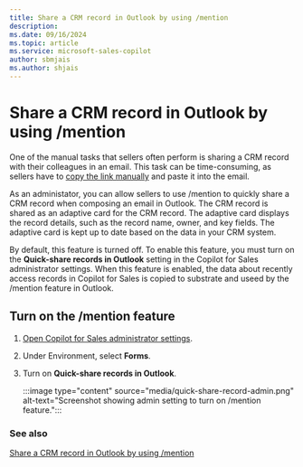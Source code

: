 ```yaml
---
title: Share a CRM record in Outlook by using /mention
description: 
ms.date: 09/16/2024
ms.topic: article
ms.service: microsoft-sales-copilot
author: sbmjais
ms.author: shjais
---
```


# Share a CRM record in Outlook by using /mention

One of the manual tasks that sellers often perform is sharing a CRM record with their colleagues in an email. This task can be time-consuming, as sellers have to [copy the link manually](share-link-crm-record.md) and paste it into the email. 

As an administator, you can allow sellers to use /mention to quickly share a CRM record when composing an email in Outlook. The CRM record is shared as an adaptive card for the CRM record. The adaptive card displays the record details, such as the record name, owner, and key fields. The adaptive card is kept up to date based on the data in your CRM system.

By default, this feature is turned off. To enable this feature, you must turn on the **Quick-share records in Outlook** setting in the Copilot for Sales administrator settings. When this feature is enabled, the data about recently access records in Copilot for Sales is copied to substrate and useed by the /mention feature in Outlook.

## Turn on the /mention feature

1. [Open Copilot for Sales administrator settings](./administrator-settings-for-viva-sales.md#access-administrator-settings).

1. Under Environment, select **Forms**.

1. Turn on **Quick-share records in Outlook**.

    :::image type="content" source="media/quick-share-record-admin.png" alt-text="Screenshot showing admin setting to turn on /mention feature.":::

### See also

[Share a CRM record in Outlook by using /mention](share-crm-record-teams-conversation.md#share-a-crm-record-in-outlook-by-using-mention)
